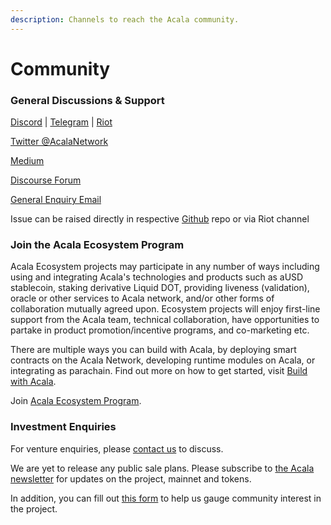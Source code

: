 ```yaml
---
description: Channels to reach the Acala community.
---
```


# Community

### General Discussions & Support

[Discord](https://discord.gg/vdbFVCH) \| [Telegram](https://t.me/AcalaOfficial) \| [Riot](https://riot.im/app/#/room/#acala:matrix.org)

[Twitter @AcalaNetwork](https://twitter.com/acalanetwork)

[Medium](https://medium.com/acalanetwork)

[Discourse Forum](https://acala.discourse.group/)

[General Enquiry Email](mailto:hello@acala.network)

Issue can be raised directly in respective [Github](https://github.com/AcalaNetwork) repo or via Riot channel

### Join the Acala Ecosystem Program

Acala Ecosystem projects may participate in any number of ways including using and integrating Acala's technologies and products such as aUSD stablecoin, staking derivative Liquid DOT, providing liveness \(validation\), oracle or other services to Acala network, and/or other forms of collaboration mutually agreed upon. Ecosystem projects will enjoy first-line support from the Acala team, technical collaboration, have opportunities to partake in product promotion/incentive programs, and co-marketing etc.

There are multiple ways you can build with Acala, by deploying smart contracts on the Acala Network, developing runtime modules on Acala, or integrating as parachain. Find out more on how to get started, visit [Build with Acala](https://wiki.acala.network/build/builders-portal).

Join [Acala Ecosystem Program](https://acala.network/ecosystem-program.html).

### Investment Enquiries

For venture enquiries, please [contact us](mailto:hello@acala.network) to discuss.

We are yet to release any public sale plans. Please subscribe to [the Acala newsletter](https://share.hsforms.com/1X9RxkXk-R62I0VNbATaDXw4h8qc) for updates on the project, mainnet and tokens.

In addition, you can fill out [this form](https://forms.gle/DLXmWPQGZfqQjJvB6) to help us gauge community interest in the project.

